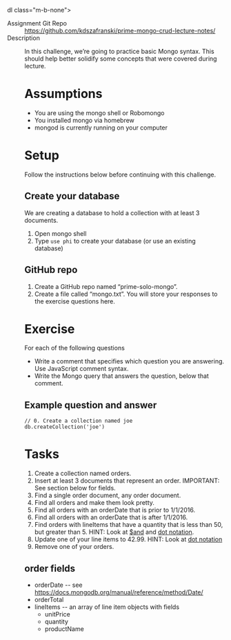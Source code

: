 dl class="m-b-none">
          <dt>Assignment Git Repo</dt>
          <dd><a target="_blank" href="https://github.com/kdszafranski/prime-mongo-crud-lecture-notes/">https://github.com/kdszafranski/prime-mongo-crud-lecture-notes/</a></dd>
      <dt>Description</dt>
      <dd><p>In this challenge, we’re going to practice basic Mongo syntax. This should help better solidify some concepts that were covered during lecture.</p>

<h1>Assumptions</h1>

<ul>
<li>You are using the mongo shell or Robomongo</li>
<li>You installed mongo via homebrew</li>
<li>mongod is currently running on your computer</li>
</ul>

<h1>Setup</h1>

<p>Follow the instructions below before continuing with this challenge.</p>

<h2>Create your database</h2>

<p>We are creating a database to hold a collection with at least 3 documents.</p>

<ol>
<li>Open mongo shell</li>
<li>Type <code>use phi</code> to create your database (or use an existing database)</li>
</ol>

<h2>GitHub repo</h2>

<ol>
<li>Create a GitHub repo named “prime-solo-mongo”. </li>
<li>Create a file called “mongo.txt”. You will store your responses to the exercise questions here. </li>
</ol>

<h1>Exercise</h1>

<p>For each of the following questions</p>

<ul>
<li>Write a comment that specifies which question you are answering. Use JavaScript comment syntax.</li>
<li>Write the Mongo query that answers the question, below that comment.</li>
</ul>

<h2>Example question and answer</h2>

<pre><code>// 0. Create a collection named joe
db.createCollection(&#39;joe&#39;)
</code></pre>

<h1>Tasks</h1>

<ol>
<li>Create a collection named orders.</li>
<li>Insert at least 3 documents that represent an order. IMPORTANT: See section below for fields.</li>
<li>Find a single order document, any order document.</li>
<li>Find all orders and make them look pretty.</li>
<li>Find all orders with an orderDate that is prior to 1/1/2016.</li>
<li>Find all orders with an orderDate that is after 1/1/2016.</li>
<li>Find orders with lineItems that have a quantity that is less than 50, but greater than 5. HINT: Look at <a href="https://docs.mongodb.com/v3.0/reference/operator/query/and/">$and</a> and  <a href="https://docs.mongodb.com/manual/core/document/#dot-notation">dot notation</a>.</li>
<li>Update one of your line items to 42.99. HINT: Look at <a href="https://docs.mongodb.com/manual/core/document/#dot-notation">dot notation</a></li>
<li>Remove one of your orders.</li>
</ol>

<h2>order fields</h2>

<ul>
<li>orderDate -- see <a href="https://docs.mongodb.org/manual/reference/method/Date/">https://docs.mongodb.org/manual/reference/method/Date/</a></li>
<li>orderTotal</li>
<li>lineItems -- an array of line item objects with fields

<ul>
<li>unitPrice</li>
<li>quantity</li>
<li>productName</li>
</ul></li>
</ul>
</dd>
    </dl
